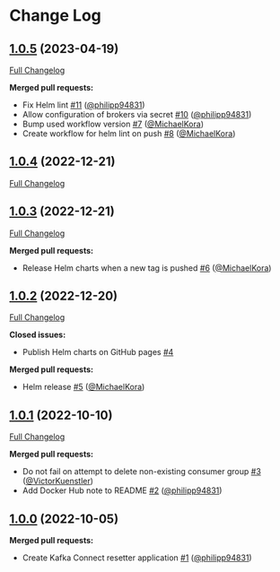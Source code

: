 # Change Log

## [1.0.5](https://github.com/bakdata/kafka-connect-resetter/tree/1.0.5) (2023-04-19)
[Full Changelog](https://github.com/bakdata/kafka-connect-resetter/compare/1.0.4...1.0.5)

**Merged pull requests:**

- Fix Helm lint [\#11](https://github.com/bakdata/kafka-connect-resetter/pull/11) ([@philipp94831](https://github.com/philipp94831))
- Allow configuration of brokers via secret [\#10](https://github.com/bakdata/kafka-connect-resetter/pull/10) ([@philipp94831](https://github.com/philipp94831))
- Bump used workflow version [\#7](https://github.com/bakdata/kafka-connect-resetter/pull/7) ([@MichaelKora](https://github.com/MichaelKora))
- Create workflow for helm lint on push [\#8](https://github.com/bakdata/kafka-connect-resetter/pull/8) ([@MichaelKora](https://github.com/MichaelKora))

## [1.0.4](https://github.com/bakdata/kafka-connect-resetter/tree/1.0.4) (2022-12-21)
[Full Changelog](https://github.com/bakdata/kafka-connect-resetter/compare/1.0.3...1.0.4)


## [1.0.3](https://github.com/bakdata/kafka-connect-resetter/tree/1.0.3) (2022-12-21)
[Full Changelog](https://github.com/bakdata/kafka-connect-resetter/compare/1.0.2...1.0.3)

**Merged pull requests:**

- Release Helm charts when a new tag is pushed [\#6](https://github.com/bakdata/kafka-connect-resetter/pull/6) ([@MichaelKora](https://github.com/MichaelKora))

## [1.0.2](https://github.com/bakdata/kafka-connect-resetter/tree/1.0.2) (2022-12-20)
[Full Changelog](https://github.com/bakdata/kafka-connect-resetter/compare/1.0.1...1.0.2)

**Closed issues:**

- Publish Helm charts on GitHub pages [\#4](https://github.com/bakdata/kafka-connect-resetter/issues/4)

**Merged pull requests:**

- Helm release [\#5](https://github.com/bakdata/kafka-connect-resetter/pull/5) ([@MichaelKora](https://github.com/MichaelKora))

## [1.0.1](https://github.com/bakdata/kafka-connect-resetter/tree/1.0.1) (2022-10-10)
[Full Changelog](https://github.com/bakdata/kafka-connect-resetter/compare/1.0.0...1.0.1)

**Merged pull requests:**

- Do not fail on attempt to delete non\-existing consumer group [\#3](https://github.com/bakdata/kafka-connect-resetter/pull/3) ([@VictorKuenstler](https://github.com/VictorKuenstler))
- Add Docker Hub note to README [\#2](https://github.com/bakdata/kafka-connect-resetter/pull/2) ([@philipp94831](https://github.com/philipp94831))

## [1.0.0](https://github.com/bakdata/kafka-connect-resetter/tree/1.0.0) (2022-10-05)

**Merged pull requests:**

- Create Kafka Connect resetter application [\#1](https://github.com/bakdata/kafka-connect-resetter/pull/1) ([@philipp94831](https://github.com/philipp94831))
